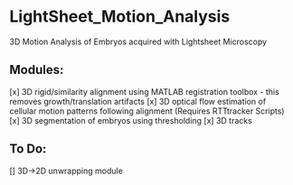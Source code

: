 # LightSheet_Motion_Analysis
3D Motion Analysis of Embryos acquired with Lightsheet Microscopy 

Modules:
--------

[x] 3D rigid/similarity alignment using MATLAB registration toolbox
    - this removes growth/translation artifacts
[x] 3D optical flow estimation of cellular motion patterns following alignment (Requires RTTtracker Scripts)
[x] 3D segmentation of embryos using thresholding 
[x] 3D tracks


To Do:
-------
[] 3D->2D unwrapping module 
